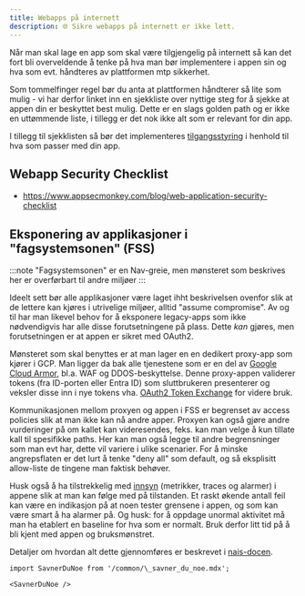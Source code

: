 ```yaml
---
title: Webapps på internett
description: 🌐 Sikre webapps på internett er ikke lett.
---
```


Når man skal lage en app som skal være tilgjengelig på internett så kan det fort bli overveldende å tenke på hva man bør implementere i appen sin og hva som evt. håndteres av plattformen mtp sikkerhet.

Som tommelfinger regel bør du anta at plattformen håndterer så lite som mulig - vi har derfor linket inn en sjekkliste over nyttige steg for å sjekke at appen din er beskyttet best mulig. Dette er en slags golden path og er ikke en uttømmende liste, i tillegg er det nok ikke alt som er relevant for din app.

I tillegg til sjekklisten så bør det implementeres [tilgangsstyring](tilgangsstyring.md) i henhold til hva som passer med din app.

## Webapp Security Checklist

- https://www.appsecmonkey.com/blog/web-application-security-checklist

## Eksponering av applikasjoner i "fagsystemsonen" (FSS)

:::note
"Fagsystemsonen" er en Nav-greie, men mønsteret som beskrives her er overførbart til andre miljøer
:::

Ideelt sett bør alle applikasjoner være laget ihht beskrivelsen ovenfor slik at de lettere kan kjøres i utrivelige miljøer, alltid "assume compromise". Av og til har man likevel behov for å eksponere legacy-apps som ikke nødvendigvis har alle disse forutsetningene på plass. Dette _kan_ gjøres, men forutsetningen er at appen er sikret med OAuth2.

Mønsteret som skal benyttes er at man lager en en dedikert proxy-app som kjører i GCP. Man ligger da bak alle tjenestene som er en del av [Google Cloud Armor](https://cloud.google.com/security/products/armor?hl=en), bl.a. WAF og DDOS-beskyttelse. Denne proxy-appen validerer tokens (fra ID-porten eller Entra ID) som sluttbrukeren presenterer og veksler disse inn i nye tokens vha. [OAuth2 Token Exchange](https://doc.nais.io/security/auth/tokenx/) for videre bruk.

Kommunikasjonen mellom proxyen og appen i FSS er begrenset av access policies slik at man ikke kan nå andre apper. Proxyen kan også gjøre andre vurderinger på om kallet kan videresendes, feks. kan man velge å kun tillate kall til spesifikke paths. Her kan man også legge til andre begrensninger som man evt har, dette vil variere i ulike scenarier. For å minske angrepsflaten er det lurt å tenke "deny all" som default, og så eksplisitt allow-liste de tingene man faktisk behøver.

Husk også å ha tilstrekkelig med [innsyn](https://doc.nais.io/explanation/observability/) (metrikker, traces og alarmer) i appene slik at man kan følge med på tilstanden. Et raskt økende antall feil kan være en indikasjon på at noen tester grensene i appen, og som kan være smart å ha alarmer på. Og husk: for å oppdage unormal aktivitet må man ha etablert en baseline for hva som er normalt. Bruk derfor litt tid på å bli kjent med appen og bruksmønstret.

Detaljer om hvordan alt dette gjennomføres er beskrevet i [nais-docen](https://doc.nais.io/explanation/migrating-to-gcp/#how-do-i-reach-an-application-found-on-premises-from-my-application-in-gcp).

```mdx-code-block
import SavnerDuNoe from '/common/\_savner_du_noe.mdx';

<SavnerDuNoe />
```

